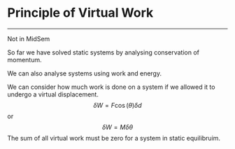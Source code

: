 # Principle of Virtual Work
---
Not in MidSem

So far we have solved static systems by analysing conservation of momentum.

We can also analyse systems using work and energy.

We can consider how much work is done on a system if we allowed it to undergo a virtual displacement.
$$
\delta W = F \cos (\theta)\delta d
$$ or 
$$
\delta W = M \delta \theta
$$
The sum of all virtual work must be zero for a system in static equilibruim.

